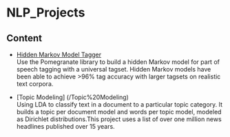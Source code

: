# NLP_Projects
## Content

- [Hidden Markov Model Tagger](/HMM-Tagger)          
    Use the Pomegranate library to build a hidden Markov model for part of speech tagging with a universal tagset. Hidden Markov models have been able to achieve >96% tag accuracy with larger tagsets on realistic text corpora. 

- [Topic Modeling] (/Topic%20Modeling)        
    Using LDA to classify text in a document to a particular topic category. It builds a topic per document model and words per topic model, modeled as Dirichlet distributions.This project uses a list of over one million news headlines published over 15 years.
